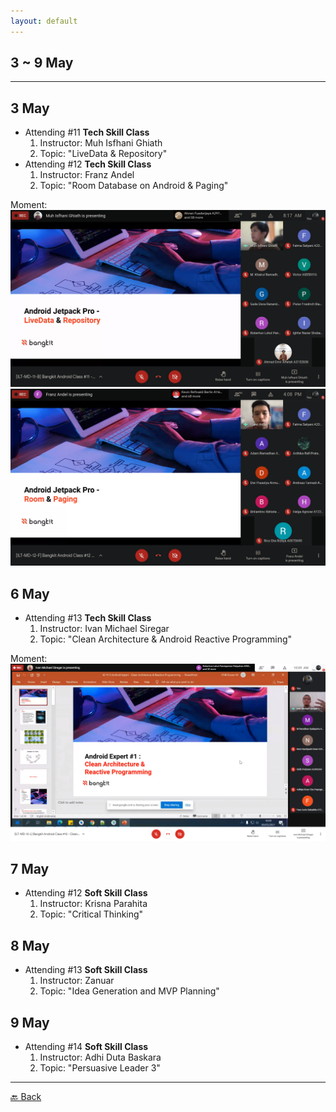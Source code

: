 ```yaml
---
layout: default
---
```


## 3 ~ 9 May
* * *

3 May
---
- Attending #11 **Tech Skill Class**
    1. Instructor: Muh Isfhani Ghiath
    1. Topic: "LiveData & Repository"
- Attending #12 **Tech Skill Class**
    1. Instructor: Franz Andel
    1. Topic: "Room Database on Android & Paging"

Moment:
![Second time getting lectured by Mr Isfha...](./../assets/may/03-05-1.png)
![Second time getting lectured by Mr Franz...](./../assets/may/03-05-2.png)


6 May
---
- Attending #13 **Tech Skill Class**
    1. Instructor: Ivan Michael Siregar
    1. Topic: "Clean Architecture & Android Reactive Programming"

Moment: 
![My fav lecture Mr Ivan...](./../assets/may/07-05.png)

7 May
---
- Attending #12 **Soft Skill Class**
    1. Instructor: Krisna Parahita
    1. Topic: "Critical Thinking"

8 May
---
- Attending #13 **Soft Skill Class**
    1. Instructor: Zanuar
    1. Topic: "Idea Generation and MVP Planning"

9 May
---
- Attending #14 **Soft Skill Class**
    1. Instructor: Adhi Duta Baskara
    1. Topic: "Persuasive Leader 3"

* * *
[🔙 Back](./../)
